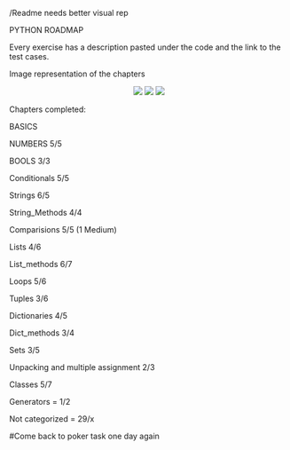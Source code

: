/Readme needs better visual rep

PYTHON ROADMAP

Every exercise has a description pasted under the code and the link to the test cases.

Image representation of the chapters 
<p align = "center">
  
<img src="https://github.com/mykasero/excercism_practice/assets/58263528/fc1bb765-1012-44b2-a2f6-67266a0a1f6a"/>

<img src="https://github.com/mykasero/excercism_practice/assets/58263528/fd90c642-e8c3-4ea4-bced-3a4fabdc6253"/>

<img src="https://github.com/mykasero/excercism_practice/assets/58263528/9aabc100-cf1b-488a-9201-c1df159b4dab"/>

</p>
Chapters completed:

BASICS

NUMBERS 5/5

BOOLS 3/3

Conditionals 5/5

Strings 6/5

String_Methods 4/4

Comparisions 5/5  (1 Medium)

Lists 4/6

List_methods 6/7

Loops 5/6 

Tuples 3/6

Dictionaries 4/5

Dict_methods 3/4

Sets 3/5

Unpacking and multiple assignment 2/3

Classes 5/7

Generators = 1/2

Not categorized = 29/x

#Come back to poker task one day again
